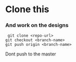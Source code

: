# Clone this
### And work on the designs

```
 git clone <repo-url>
git checkout <branch-name>
git push origin <branch-name>
```


Dont push to the master
